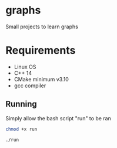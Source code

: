 # graphs
Small projects to learn graphs

# Requirements
* Linux OS
* C++ 14
* CMake minimum v3.10
* gcc compiler

## Running

Simply allow the bash script "run" to be ran

```bash
chmod +x run
```

```bash
./run
```
